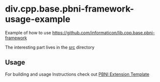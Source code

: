 # div.cpp.base.pbni-framework-usage-example
Example of how to use https://github.com/informaticon/lib.cpp.base.pbni-framework

The interesting part lives in the [src](./src) directory

## Usage
For building and usage Instructions check out [PBNI Extension Template](https://github.com/informaticon/div.cpp.base.pbni-extension-template#setting-up-an-environment)